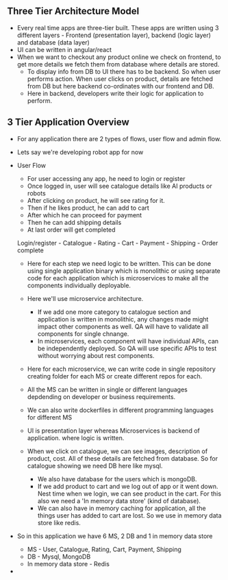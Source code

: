 Three Tier Architecture Model
-
- Every real time apps are three-tier built. These apps are written using 3 different layers - Frontend (presentation layer), backend (logic layer) and database (data layer)
- UI can be written in angular/react
- When we want to checkout any product online we check on frontend, to get more details we fetch them from database where details are stored. 
  - To display info from DB to UI there has to be backend. So when user performs action. When user clicks on product, details are fetched from DB but here backend co-ordinates with our frontend and DB.
  - Here in backend, developers write their logic for application to perform.

3 Tier Application Overview
- 
- For any application there are 2 types of flows, user flow and admin flow.
- Lets say we're developing robot app for now

- User Flow
  - For user accessing any app, he need to login or register
  - Once logged in, user will see catalogue details like AI products or robots
  - After clicking on product, he will see rating for it.
  - Then if he likes product, he can add to cart
  - After which he can proceed for payment
  - Then he can add shipping details
  - At last order will get completed
 
  Login/register - Catalogue - Rating - Cart - Payment - Shipping - Order complete

  - Here for each step we need logic to be written. This can be done using single application binary which is monolithic or using separate code for each application which is microservices to make all the components individually deployable.
 
  - Here we'll use microservice architecture.
    - If we add one more category to catalogue section and application is written in monolithic, any changes made might impact other components as well. QA will have to validate all components for single chnange.
    - In microservices, each component will have individual APIs, can be independently deployed. So QA will use specific APIs to test without worrying about rest components.

  - Here for each microservice, we can write code in single repository creating folder for each MS or create different repos for each.
  - All the MS can be written in single or different languages depdending on developer or business requirements.
  - We can also write dockerfiles in different programming languages for different MS
 
  - UI is presentation layer whereas Microservices is backend of application. where logic is written.
  - When we click on catalogue, we can see images, description of product, cost. All of these details are fetched from database. So for catalogue showing we need DB here like mysql.
    - We also have database for the users which is mongoDB.
    - If we add product to cart and we log out of app or it went down. Nest time when we login, we can see product in the cart. For this also we need a 'In memory data store' (kind of database).
    - We can also have in memory caching for application, all the things user has added to cart are lost. So we use in memory data store like redis.
   
- So in this application we have 6 MS, 2 DB and 1 in memory data store
  - MS - User, Catalogue, Rating, Cart, Payment, Shipping
  - DB - Mysql, MongoDB
  - In memory data store - Redis
 
- 
